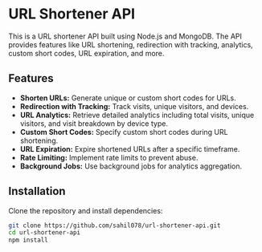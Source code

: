# URL Shortener API

This is a URL shortener API built using Node.js and MongoDB. The API provides features like URL shortening, redirection with tracking, analytics, custom short codes, URL expiration, and more.

## Features
- **Shorten URLs:** Generate unique or custom short codes for URLs.
- **Redirection with Tracking:** Track visits, unique visitors, and devices.
- **URL Analytics:** Retrieve detailed analytics including total visits, unique visitors, and visit breakdown by device type.
- **Custom Short Codes:** Specify custom short codes during URL shortening.
- **URL Expiration:** Expire shortened URLs after a specific timeframe.
- **Rate Limiting:** Implement rate limits to prevent abuse.
- **Background Jobs:** Use background jobs for analytics aggregation.

## Installation

Clone the repository and install dependencies:

```bash
git clone https://github.com/sahil078/url-shortener-api.git
cd url-shortener-api
npm install
